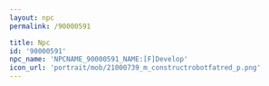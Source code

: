 ```yaml
---
layout: npc
permalink: /90000591

title: Npc
id: '90000591'
npc_name: 'NPCNAME_90000591_NAME:[F]Develop'
icon_url: 'portrait/mob/21000739_m_constructrobotfatred_p.png'
---
```

